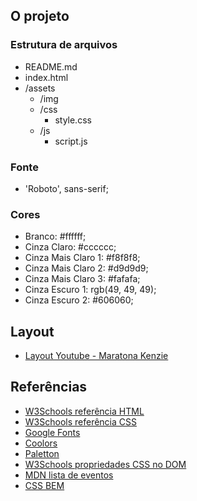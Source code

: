 
## O projeto

### Estrutura de arquivos

- README.md
- index.html
- /assets
  - /img
  - /css
    - style.css
  - /js
    - script.js

### Fonte

- 'Roboto', sans-serif;

### Cores

- Branco: #ffffff;
- Cinza Claro: #cccccc;
- Cinza Mais Claro 1: #f8f8f8;
- Cinza Mais Claro 2: #d9d9d9;
- Cinza Mais Claro 3: #fafafa;
- Cinza Escuro 1: rgb(49, 49, 49);
- Cinza Escuro 2: #606060;

## Layout

- [Layout Youtube - Maratona Kenzie](./img/layout.png)

## Referências

- [W3Schools referência HTML](https://www.w3schools.com/tags/default.asp)
- [W3Schools referência CSS](https://www.w3schools.com/cssref/default.asp)
- [Google Fonts](https://fonts.google.com/)
- [Coolors](https://coolors.co/palettes/trending)
- [Paletton](https://paletton.com/)
- [W3Schools propriedades CSS no DOM](https://www.w3schools.com/jsref/dom_obj_style.asp)
- [MDN lista de eventos](https://developer.mozilla.org/en-US/docs/Web/Events)
- [CSS BEM](https://desenvolvimentoparaweb.com/css/bem/)